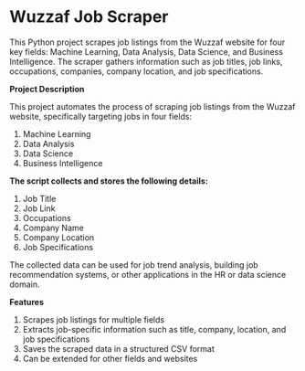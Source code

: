 # Wuzzaf Job Scraper
This Python project scrapes job listings from the Wuzzaf website for four key fields: Machine Learning, Data Analysis, Data Science, and Business Intelligence. The scraper gathers information such as job titles, job links, occupations, companies, company location, and job specifications.

**Project Description**

This project automates the process of scraping job listings from the Wuzzaf website, specifically targeting jobs in four fields:

1. Machine Learning
2. Data Analysis
3. Data Science
4. Business Intelligence


**The script collects and stores the following details:**

1. Job Title
2. Job Link
3. Occupations
4. Company Name
5. Company Location
6. Job Specifications


The collected data can be used for job trend analysis, building job recommendation systems, or other applications in the HR or data science domain.

**Features**
1. Scrapes job listings for multiple fields
2. Extracts job-specific information such as title, company, location, and job specifications
3. Saves the scraped data in a structured CSV format 
4. Can be extended for other fields and websites
